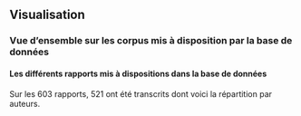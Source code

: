 ## Visualisation

### Vue d’ensemble sur les corpus mis à disposition par la base de données



#### Les différents rapports mis à dispositions dans la base de données
Sur les 603 rapports, 521 ont été transcrits dont voici la répartition par auteurs.

<div class="flourish-embed" data-src="visualisation/259562"></div><script src="https://public.flourish.studio/resources/embed.js"></script>
